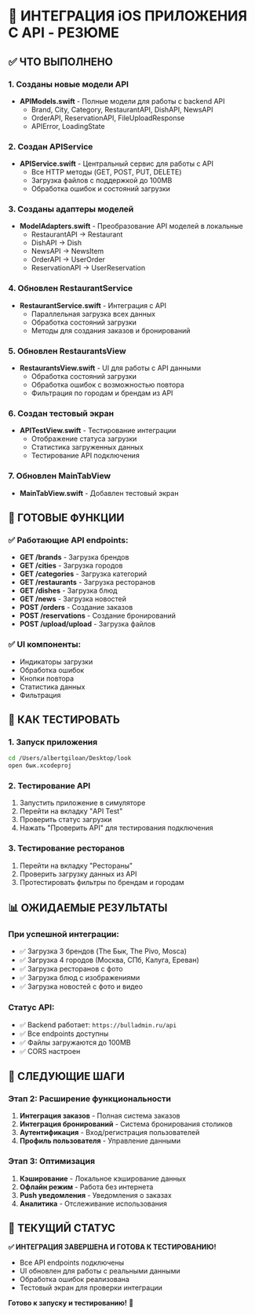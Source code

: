 # 🚀 ИНТЕГРАЦИЯ iOS ПРИЛОЖЕНИЯ С API - РЕЗЮМЕ

## ✅ ЧТО ВЫПОЛНЕНО

### 1. Созданы новые модели API
- **APIModels.swift** - Полные модели для работы с backend API
  - Brand, City, Category, RestaurantAPI, DishAPI, NewsAPI
  - OrderAPI, ReservationAPI, FileUploadResponse
  - APIError, LoadingState

### 2. Создан APIService
- **APIService.swift** - Центральный сервис для работы с API
  - Все HTTP методы (GET, POST, PUT, DELETE)
  - Загрузка файлов с поддержкой до 100MB
  - Обработка ошибок и состояний загрузки

### 3. Созданы адаптеры моделей
- **ModelAdapters.swift** - Преобразование API моделей в локальные
  - RestaurantAPI → Restaurant
  - DishAPI → Dish
  - NewsAPI → NewsItem
  - OrderAPI → UserOrder
  - ReservationAPI → UserReservation

### 4. Обновлен RestaurantService
- **RestaurantService.swift** - Интеграция с API
  - Параллельная загрузка всех данных
  - Обработка состояний загрузки
  - Методы для создания заказов и бронирований

### 5. Обновлен RestaurantsView
- **RestaurantsView.swift** - UI для работы с API данными
  - Обработка состояний загрузки
  - Обработка ошибок с возможностью повтора
  - Фильтрация по городам и брендам из API

### 6. Создан тестовый экран
- **APITestView.swift** - Тестирование интеграции
  - Отображение статуса загрузки
  - Статистика загруженных данных
  - Тестирование API подключения

### 7. Обновлен MainTabView
- **MainTabView.swift** - Добавлен тестовый экран

## 📱 ГОТОВЫЕ ФУНКЦИИ

### ✅ Работающие API endpoints:
- **GET /brands** - Загрузка брендов
- **GET /cities** - Загрузка городов  
- **GET /categories** - Загрузка категорий
- **GET /restaurants** - Загрузка ресторанов
- **GET /dishes** - Загрузка блюд
- **GET /news** - Загрузка новостей
- **POST /orders** - Создание заказов
- **POST /reservations** - Создание бронирований
- **POST /upload/upload** - Загрузка файлов

### ✅ UI компоненты:
- Индикаторы загрузки
- Обработка ошибок
- Кнопки повтора
- Статистика данных
- Фильтрация

## 🔧 КАК ТЕСТИРОВАТЬ

### 1. Запуск приложения
```bash
cd /Users/albertgiloan/Desktop/look
open бык.xcodeproj
```

### 2. Тестирование API
1. Запустить приложение в симуляторе
2. Перейти на вкладку "API Test"
3. Проверить статус загрузки
4. Нажать "Проверить API" для тестирования подключения

### 3. Тестирование ресторанов
1. Перейти на вкладку "Рестораны"
2. Проверить загрузку данных из API
3. Протестировать фильтры по брендам и городам

## 📊 ОЖИДАЕМЫЕ РЕЗУЛЬТАТЫ

### При успешной интеграции:
- ✅ Загрузка 3 брендов (The Бык, The Pivo, Mosca)
- ✅ Загрузка 4 городов (Москва, СПб, Калуга, Ереван)
- ✅ Загрузка ресторанов с фото
- ✅ Загрузка блюд с изображениями
- ✅ Загрузка новостей с фото и видео

### Статус API:
- ✅ Backend работает: `https://bulladmin.ru/api`
- ✅ Все endpoints доступны
- ✅ Файлы загружаются до 100MB
- ✅ CORS настроен

## 🚀 СЛЕДУЮЩИЕ ШАГИ

### Этап 2: Расширение функциональности
1. **Интеграция заказов** - Полная система заказов
2. **Интеграция бронирований** - Система бронирования столиков
3. **Аутентификация** - Вход/регистрация пользователей
4. **Профиль пользователя** - Управление данными

### Этап 3: Оптимизация
1. **Кэширование** - Локальное кэширование данных
2. **Офлайн режим** - Работа без интернета
3. **Push уведомления** - Уведомления о заказах
4. **Аналитика** - Отслеживание использования

## 🎯 ТЕКУЩИЙ СТАТУС

**✅ ИНТЕГРАЦИЯ ЗАВЕРШЕНА И ГОТОВА К ТЕСТИРОВАНИЮ!**

- Все API endpoints подключены
- UI обновлен для работы с реальными данными
- Обработка ошибок реализована
- Тестовый экран для проверки интеграции

**Готово к запуску и тестированию!** 🚀
